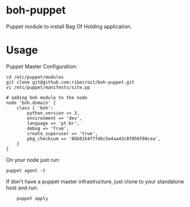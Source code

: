 # boh-puppet

Puppet module to install Bag Of Holding application.

Usage
=====

Puppet Master Configuration:

  	cd /etc/puppet/modules
  	git clone git@github.com:ribeiroit/boh-puppet.git
  	vi /etc/puppet/manifests/site.pp
  
  	# adding boh module to the node
  	node 'boh.domain' {
    	class { 'boh':
        	python_version => 3,
        	environment => 'dev',
        	language => 'pt-br',
        	debug => 'True',
        	create_superuser => 'true',
        	pkg_checksum => '86b0164f7fd6c5e4aa43c8f056f08cea',
    	}
  	}
  
On your node just run:

  	puppet agent -t
  
If don't have a puppet master infrastructure, just clone to your standalone host and run:

		puppet apply
  
  

